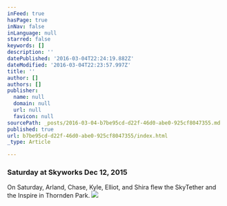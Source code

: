 ```yaml
---
inFeed: true
hasPage: true
inNav: false
inLanguage: null
starred: false
keywords: []
description: ''
datePublished: '2016-03-04T22:24:19.882Z'
dateModified: '2016-03-04T22:23:57.997Z'
title: ''
author: []
authors: []
publisher:
  name: null
  domain: null
  url: null
  favicon: null
sourcePath: _posts/2016-03-04-b7be95cd-d22f-46d0-abe0-925cf8047355.md
published: true
url: b7be95cd-d22f-46d0-abe0-925cf8047355/index.html
_type: Article

---
```

### Saturday at Skyworks Dec 12, 2015

On Saturday, Arland, Chase, Kyle, Elliot, and Shira flew the SkyTether and the Inspire in Thornden Park.
![](https://the-grid-user-content.s3-us-west-2.amazonaws.com/a4b7122b-99fb-487f-9026-67eeed6e82f2.jpg)